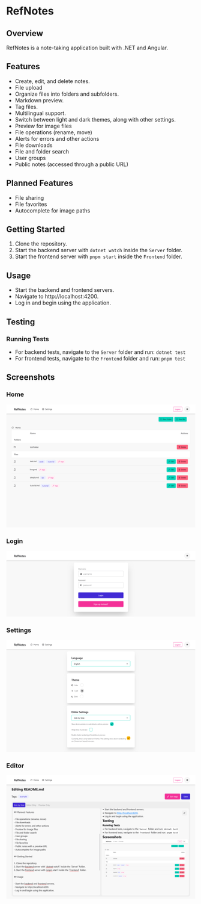 # RefNotes

## Overview

RefNotes is a note-taking application built with .NET and Angular.

## Features

- Create, edit, and delete notes.
- File upload
- Organize files into folders and subfolders.
- Markdown preview.
- Tag files.
- Multilingual support.
- Switch between light and dark themes, along with other settings.
- Preview for image files
- File operations (rename, move)
- Alerts for errors and other actions
- File downloads
- File and folder search
- User groups
- Public notes (accessed through a public URL)

## Planned Features

- File sharing
- File favorites
- Autocomplete for image paths

## Getting Started

1. Clone the repository.
2. Start the backend server with `dotnet watch` inside the `Server` folder.
3. Start the frontend server with `pnpm start` inside the `Frontend` folder.

## Usage

- Start the backend and frontend servers.
- Navigate to http://localhost:4200.
- Log in and begin using the application.

## Testing

### Running Tests

- For backend tests, navigate to the `Server` folder and run:
  `dotnet test`
- For frontend tests, navigate to the `Frontend` folder and run:
  `pnpm test`

## Screenshots

### Home

![home](images/home.png)

### Login

![login](images/login.png)

### Settings

![settings](images/settings.png)

### Editor

![editor](images/editor.png)
